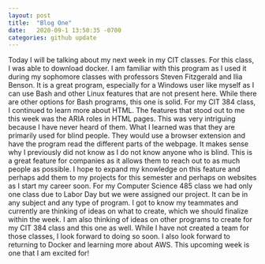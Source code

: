 ```yaml
---
layout: post
title:  "Blog One"
date:   2020-09-1 13:50:35 -0700
categories: github update
---
```


Today I will be talking about my next week in my CIT classes. For this class, I was able to download docker. I am familiar with this program as I used it during my sophomore classes with professors Steven Fitzgerald and Ilia Benson. It is a great program, especially for a Windows user like myself as I can use Bash and other Linux features that are not present here. While there are other options for Bash programs, this one is solid. For my CIT 384 class, I continued to learn more about HTML. The features that stood out to me this week was the ARIA roles in HTML pages. This was very intriguing because I have never heard of them. What I learned was that they are primarily used for blind people. They would use a browser extension and have the program read the different parts of the webpage. It makes sense why I previously did not know as I do not know anyone who is blind. This is a great feature for companies as it allows them to reach out to as much people as possible. I hope to expand my knowledge on this feature and perhaps add them to my projects for this semester and perhaps on websites as I start my career soon. For my Computer Science 485 class we had only one class due to Labor Day but we were assigned our project. It can be in any subject and any type of program. I got to know my teammates and currently are thinking of ideas on what to create, which we should finalize within the week. I am also thinking of ideas on other programs to create for my CIT 384 class and this one as well. While I have not created a team for those classes, I look forward to doing so soon. I also look forward to returning to Docker and learning more about AWS. This upcoming week is one that I am excited for!
